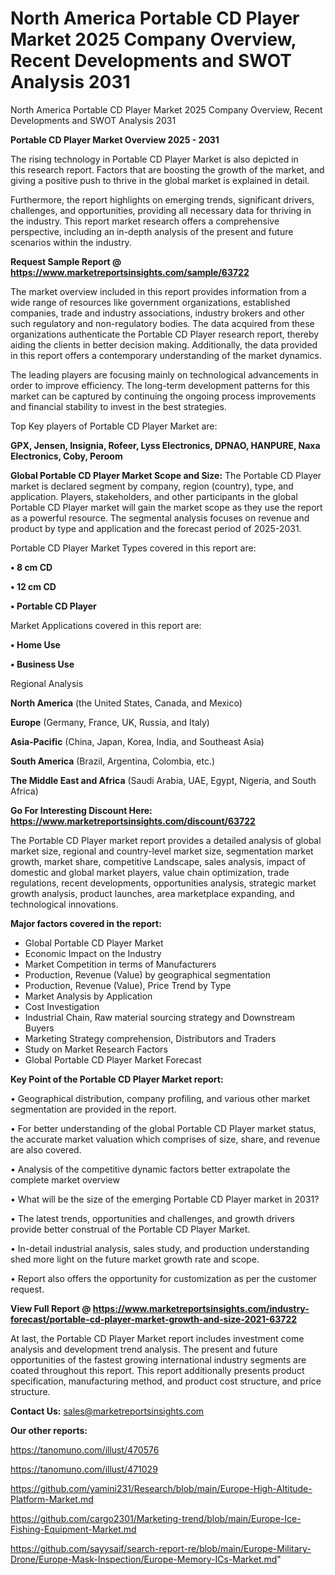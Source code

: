# North America Portable CD Player Market 2025 Company Overview, Recent Developments and SWOT Analysis 2031
North America Portable CD Player Market 2025 Company Overview, Recent Developments and SWOT Analysis 2031

<Strong> Portable CD Player Market Overview 2025 - 2031</strong>

The rising technology in Portable CD Player Market is also depicted in this research report. Factors that are boosting the growth of the market, and giving a positive push to thrive in the global market is explained in detail.

Furthermore, the report highlights on emerging trends, significant drivers, challenges, and opportunities, providing all necessary data for thriving in the industry. This report market research offers a comprehensive perspective, including an in-depth analysis of the present and future scenarios within the industry.

<strong>Request Sample Report @ <a href=https://www.marketreportsinsights.com/sample/63722>https://www.marketreportsinsights.com/sample/63722</a></strong>

The market overview included in this report provides information from a wide range of resources like government organizations, established companies, trade and industry associations, industry brokers and other such regulatory and non-regulatory bodies. The data acquired from these organizations authenticate the Portable CD Player research report, thereby aiding the clients in better decision making. Additionally, the data provided in this report offers a contemporary understanding of the market dynamics.

The leading players are focusing mainly on technological advancements in order to improve efficiency. The long-term development patterns for this market can be captured by continuing the ongoing process improvements and financial stability to invest in the best strategies.

Top Key players of Portable CD Player Market are:

<strong>GPX, Jensen, Insignia, Rofeer, Lyss Electronics, DPNAO, HANPURE, Naxa Electronics, Coby, Peroom</strong>

<strong><b>Global Portable CD Player Market Scope and Size:</b></strong>
The Portable CD Player market is declared segment by company, region (country), type, and application. Players, stakeholders, and other participants in the global Portable CD Player market will gain the market scope as they use the report as a powerful resource. The segmental analysis focuses on revenue and product by type and application and the forecast period of 2025-2031.

Portable CD Player Market Types covered in this report are:

<strong>• 8 cm CD

• 12 cm CD

• Portable CD Player</strong>

Market Applications covered in this report are:

<strong>• Home Use

• Business Use</strong> 

Regional Analysis

<strong>North America</strong> (the United States, Canada, and Mexico)

<strong>Europe</strong> (Germany, France, UK, Russia, and Italy)

<strong>Asia-Pacific</strong> (China, Japan, Korea, India, and Southeast Asia)

<strong>South America</strong> (Brazil, Argentina, Colombia, etc.)

<strong>The Middle East and Africa</strong> (Saudi Arabia, UAE, Egypt, Nigeria, and South Africa)

<strong>Go For Interesting Discount Here: <a href=https://www.marketreportsinsights.com/discount/63722>https://www.marketreportsinsights.com/discount/63722</a></strong>

The Portable CD Player market report provides a detailed analysis of global market size, regional and country-level market size, segmentation market growth, market share, competitive Landscape, sales analysis, impact of domestic and global market players, value chain optimization, trade regulations, recent developments, opportunities analysis, strategic market growth analysis, product launches, area marketplace expanding, and technological innovations.

<strong><b>Major factors covered in the report:</b></strong>
<ul>
  <li>Global Portable CD Player Market </li>
  <li>Economic Impact on the Industry</li>
  <li>Market Competition in terms of Manufacturers</li>
  <li>Production, Revenue (Value) by geographical segmentation</li>
  <li>Production, Revenue (Value), Price Trend by Type</li>
  <li>Market Analysis by Application</li>
  <li>Cost Investigation</li>
  <li>Industrial Chain, Raw material sourcing strategy and Downstream Buyers</li>
  <li>Marketing Strategy comprehension, Distributors and Traders</li>
  <li>Study on Market Research Factors</li>
  <li>Global Portable CD Player Market Forecast</li>
</ul>

<strong><b>Key Point of the Portable CD Player Market report:</b></strong>

• Geographical distribution, company profiling, and various other market segmentation are provided in the report.

• For better understanding of the global Portable CD Player market status, the accurate market valuation which comprises of size, share, and revenue are also covered.

• Analysis of the competitive dynamic factors better extrapolate the complete market overview

• What will be the size of the emerging Portable CD Player market in 2031?

• The latest trends, opportunities and challenges, and growth drivers provide better construal of the Portable CD Player Market.

• In-detail industrial analysis, sales study, and production understanding shed more light on the future market growth rate and scope.

• Report also offers the opportunity for customization as per the customer request.

<strong><b>View Full Report @ <a href=https://www.marketreportsinsights.com/industry-forecast/portable-cd-player-market-growth-and-size-2021-63722>https://www.marketreportsinsights.com/industry-forecast/portable-cd-player-market-growth-and-size-2021-63722</a></b></strong>


At last, the Portable CD Player Market report includes investment come analysis and development trend analysis. The present and future opportunities of the fastest growing international industry segments are coated throughout this report. This report additionally presents product specification, manufacturing method, and product cost structure, and price structure.

<strong>Contact Us:</strong>
sales@marketreportsinsights.com

<strong>Our other reports:</strong>

<a href=https://tanomuno.com/illust/470576>https://tanomuno.com/illust/470576</a>

<a href=https://tanomuno.com/illust/471029>https://tanomuno.com/illust/471029</a>

<a href=https://github.com/yamini231/Research/blob/main/Europe-High-Altitude-Platform-Market.md>https://github.com/yamini231/Research/blob/main/Europe-High-Altitude-Platform-Market.md</a>

<a href=https://github.com/cargo2301/Marketing-trend/blob/main/Europe-Ice-Fishing-Equipment-Market.md>https://github.com/cargo2301/Marketing-trend/blob/main/Europe-Ice-Fishing-Equipment-Market.md</a>

<a href=https://github.com/sayysaif/search-report-re/blob/main/Europe-Military-Drone/Europe-Mask-Inspection/Europe-Memory-ICs-Market.md>https://github.com/sayysaif/search-report-re/blob/main/Europe-Military-Drone/Europe-Mask-Inspection/Europe-Memory-ICs-Market.md</a>"
